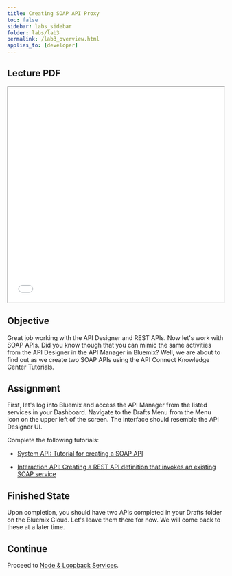 ```yaml
---
title: Creating SOAP API Proxy
toc: false
sidebar: labs_sidebar
folder: labs/lab3
permalink: /lab3_overview.html
applies_to: [developer]
---
```


## Lecture PDF

 <iframe style="overflow:hidden;height:500;width:100%" height="500" width="100%" src="/assets/lectures/Lecture-SOAP_API_Proxy.pdf"> </iframe>

## Objective

Great job working with the API Designer and REST APIs.  Now let's work with SOAP APIs.  Did you know though that you can mimic the same activities from the API Designer in the API Manager in Bluemix?  Well, we are about to find out as we create two SOAP APIs using the API Connect Knowledge Center Tutorials.  

## Assignment

First, let's log into Bluemix and access the API Manager from the listed services in your Dashboard. Navigate to the Drafts Menu from the Menu icon on the upper left of the screen. The interface should resemble the API Designer UI. 

Complete the following tutorials:

* [System API: Tutorial for creating a SOAP API](https://www.ibm.com/support/knowledgecenter/en/SSMNED_5.0.0/com.ibm.apic.apionprem.doc/tutorial_apionprem_creating_SOAP_API.html)

*  [Interaction API: Creating a REST API definition that invokes an existing SOAP service](https://www.ibm.com/support/knowledgecenter/en/SSFS6T/com.ibm.apic.apionprem.doc/tutorial_apionprem_expose_SOAP.html
)

## Finished State

Upon completion, you should have two APIs completed in your Drafts folder on the Bluemix Cloud.  Let's leave them there for now.  We will come back to these at a later time.

## Continue

Proceed to [Node & Loopback Services](lab4_overview.html).